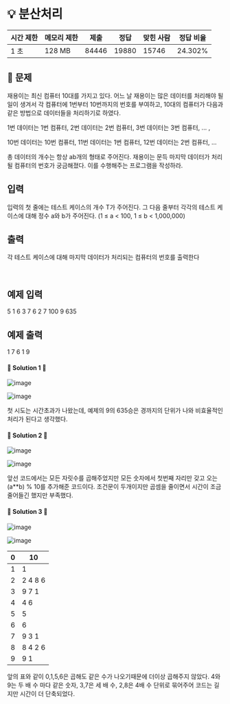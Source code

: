 # 💡 분산처리

> 

| 시간 제한 | 메모리 제한 | 제출    | 정답    | 맞힌 사람 | 정답 비율   |
| ----- | ------ | ----- | ----- | ----- | ------- |
| 1 초   | 128 MB | 84446 | 19880 | 15746 | 24.302% |

## 📃 문제

재용이는 최신 컴퓨터 10대를 가지고 있다. 어느 날 재용이는 많은 데이터를 처리해야 될 일이 생겨서 각 컴퓨터에 1번부터 10번까지의 번호를 부여하고, 10대의 컴퓨터가 다음과 같은 방법으로 데이터들을 처리하기로 하였다.

1번 데이터는 1번 컴퓨터, 2번 데이터는 2번 컴퓨터, 3번 데이터는 3번 컴퓨터, ... ,

10번 데이터는 10번 컴퓨터, 11번 데이터는 1번 컴퓨터, 12번 데이터는 2번 컴퓨터, ...

총 데이터의 개수는 항상 ab개의 형태로 주어진다. 재용이는 문득 마지막 데이터가 처리될 컴퓨터의 번호가 궁금해졌다. 이를 수행해주는 프로그램을 작성하라.

## 입력

입력의 첫 줄에는 테스트 케이스의 개수 T가 주어진다. 그 다음 줄부터 각각의 테스트 케이스에 대해 정수 a와 b가 주어진다. (1 ≤ a < 100, 1 ≤ b < 1,000,000)

## 출력

각 테스트 케이스에 대해 마지막 데이터가 처리되는 컴퓨터의 번호를 출력한다

    

## 예제 입력

5
1 6
3 7
6 2
7 100
9 635

## 예제 출력

1
7
6
1
9

#### 🔑 Solution 1 🔑

![image](https://user-images.githubusercontent.com/116260619/216868372-d3601b6e-74cc-4c63-813f-ac2f122a19ae.png)

![image](https://user-images.githubusercontent.com/116260619/216868457-a6da202b-65da-4827-904d-2dcff095e2b3.png)

첫 시도는 시간초과가 나왔는데, 예제의 9의 635승은 경까지의 단위가 나와 비효율적인 처리가 된다고 생각했다.

#### 🔑 Solution 2 🔑

![image](https://user-images.githubusercontent.com/116260619/216868771-6e18b42b-032a-4c7a-916e-d29c92edca52.png)

![image](https://user-images.githubusercontent.com/116260619/216868835-5318c6d2-80c8-4593-9d00-0a0c2c1c0199.png)

앞선 코드에서는 모든 자릿수를 곱해주었지만 모든 숫자에서 첫번째 자리만 갖고 오는 (a**b) % 10를 추가해준 코드이다. 조건문이 두개이지만 곱셈을 줄이면서 시간이 조금 줄어들긴 했지만 부족했다.

#### 🔑 Solution 3 🔑

![image](https://user-images.githubusercontent.com/116260619/216869526-4f1cc8b3-4127-4656-9323-51ecc76f8b35.png)

![image](https://user-images.githubusercontent.com/116260619/216869561-1bf26e1d-adb4-4197-97bf-2aa2bfb8969f.png)

| 0   | 10      |
| --- | ------- |
| 1   | 1       |
| 2   | 2 4 8 6 |
| 3   | 9 7 1   |
| 4   | 4 6     |
| 5   | 5       |
| 6   | 6       |
| 7   | 9 3 1   |
| 8   | 8 4 2 6 |
| 9   | 9 1     |

앞의 표와 같이 0,1,5,6은 곱해도 같은 수가 나오기때문에 더이상 곱해주지 않았다. 4와 9는 두 배 수 마다 같은 숫자, 3,7은 세 배 수, 2,8은 4배 수 단위로 묶어주어 코드는 길지만 시간이 더 단축되었다.
